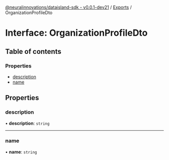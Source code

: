 [@neuralinnovations/dataisland-sdk - v0.0.1-dev21](../../README.md) / [Exports](../modules.md) / OrganizationProfileDto

# Interface: OrganizationProfileDto

## Table of contents

### Properties

- [description](OrganizationProfileDto.md#description)
- [name](OrganizationProfileDto.md#name)

## Properties

### description

• **description**: `string`

___

### name

• **name**: `string`
